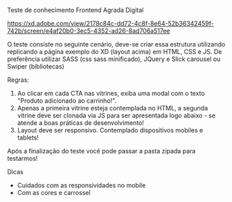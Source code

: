 Teste de conhecimento Frontend Agrada Digital

https://xd.adobe.com/view/2178c84c-dd72-4c8f-8e64-52b36342459f-742b/screen/e4af20b0-3ec5-4352-ad26-8ad706a517ee

O teste consiste no seguinte cenário, deve-se criar essa estrutura utilizando replicando a página exemplo do XD (layout acima) em HTML, CSS e JS.
De preferência utilizar SASS (css sass minificado), JQuery e Slick carousel ou Swiper (bibliotecas)

Regras:

1. Ao clicar em cada CTA nas vitrines, exiba uma modal com o texto "Produto adicionado ao carrinho!".
2. Apenas a primeira vitrine esteja contemplada no HTML, a segunda vitrine deve ser clonada via JS para ser apresentada logo abaixo - se atende a boas práticas de desenvolvimento!
3. Layout deve ser responsivo. Contemplado dispositivos mobiles e tablets!

Após a finalização do teste você pode passar a pasta zipada para testarmos!

Dicas
- Cuidados com as responsividades no mobile
- ⁠Com as cores e carrossel